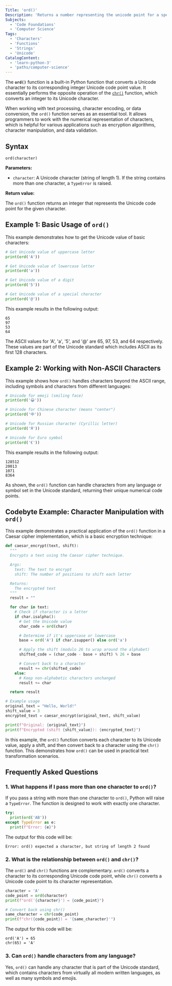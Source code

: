 ```yaml
---
Title: 'ord()'
Description: 'Returns a number representing the unicode point for a specified character.'
Subjects:
  - 'Code Foundations'
  - 'Computer Science'
Tags:
  - 'Characters'
  - 'Functions'
  - 'Strings'
  - 'Unicode'
CatalogContent:
  - 'learn-python-3'
  - 'paths/computer-science'
---
```


The **`ord()`** function is a built-in Python function that converts a Unicode character to its corresponding integer Unicode code point value. It essentially performs the opposite operation of the [`chr()`](https://www.codecademy.com/resources/docs/python/built-in-functions/chr) function, which converts an integer to its Unicode character.

When working with text processing, character encoding, or data conversion, the `ord()` function serves as an essential tool. It allows programmers to work with the numerical representation of characters, which is helpful for various applications such as encryption algorithms, character manipulation, and data validation.

## Syntax

```pseudo
ord(character)
```

**Parameters:**

- `character`: A Unicode character (string of length 1). If the string contains more than one character, a `TypeError` is raised.

**Return value:**

The `ord()` function returns an integer that represents the Unicode code point for the given character.

## Example 1: Basic Usage of `ord()`

This example demonstrates how to get the Unicode value of basic characters:

```py
# Get Unicode value of uppercase letter
print(ord('A'))

# Get Unicode value of lowercase letter
print(ord('a'))

# Get Unicode value of a digit
print(ord('5'))

# Get Unicode value of a special character
print(ord('@'))
```

This example results in the following output:

```shell
65
97
53
64
```

The ASCII values for 'A', 'a', '5', and '@' are 65, 97, 53, and 64 respectively. These values are part of the Unicode standard which includes ASCII as its first 128 characters.

## Example 2: Working with Non-ASCII Characters

This example shows how `ord()` handles characters beyond the ASCII range, including symbols and characters from different languages:

```py
# Unicode for emoji (smiling face)
print(ord('😀'))

# Unicode for Chinese character (means "center")
print(ord('中'))

# Unicode for Russian character (Cyrillic letter)
print(ord('Я'))

# Unicode for Euro symbol
print(ord('€'))
```

This example results in the following output:

```shell
128512
20013
1071
8364
```

As shown, the `ord()` function can handle characters from any language or symbol set in the Unicode standard, returning their unique numerical code points.

## Codebyte Example: Character Manipulation with `ord()`

This example demonstrates a practical application of the `ord()` function in a Caesar cipher implementation, which is a basic encryption technique:

```py
def caesar_encrypt(text, shift):
  """
  Encrypts a text using the Caesar cipher technique.

  Args:
    text: The text to encrypt
    shift: The number of positions to shift each letter

  Returns:
    The encrypted text
  """
  result = ""

  for char in text:
    # Check if character is a letter
    if char.isalpha():
      # Get the Unicode value
      char_code = ord(char)

      # Determine if it's uppercase or lowercase
      base = ord('A') if char.isupper() else ord('a')

      # Apply the shift (modulo 26 to wrap around the alphabet)
      shifted_code = (char_code - base + shift) % 26 + base

      # Convert back to a character
      result += chr(shifted_code)
    else:
      # Keep non-alphabetic characters unchanged
      result += char

  return result

# Example usage
original_text = "Hello, World!"
shift_value = 3
encrypted_text = caesar_encrypt(original_text, shift_value)

print(f"Original: {original_text}")
print(f"Encrypted (shift {shift_value}): {encrypted_text}")
```

In this example, the `ord()` function converts each character to its Unicode value, apply a shift, and then convert back to a character using the `chr()` function. This demonstrates how `ord()` can be used in practical text transformation scenarios.

## Frequently Asked Questions

### 1. What happens if I pass more than one character to `ord()`?

If you pass a string with more than one character to `ord()`, Python will raise a `TypeError`. The function is designed to work with exactly one character.

```py
try:
  print(ord('AB'))
except TypeError as e:
  print(f"Error: {e}")
```

The output for this code will be:

```shell
Error: ord() expected a character, but string of length 2 found
```

### 2. What is the relationship between `ord()` and `chr()`?

The `ord()` and `chr()` functions are complementary. `ord()` converts a character to its corresponding Unicode code point, while `chr()` converts a Unicode code point to its character representation.

```py
character = 'A'
code_point = ord(character)
print(f"ord('{character}') = {code_point}")

# Convert back using chr()
same_character = chr(code_point)
print(f"chr({code_point}) = '{same_character}'")
```

The output for this code will be:

```shell
ord('A') = 65
chr(65) = 'A'
```

### 3. Can `ord()` handle characters from any language?

Yes, `ord()` can handle any character that is part of the Unicode standard, which contains characters from virtually all modern written languages, as well as many symbols and emojis.
